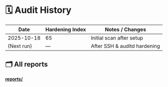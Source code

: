 # 🗓️ Audit History
| Date       | Hardening Index | Notes / Changes                 |
|-------------|----------------|----------------------------------|
| 2025-10-18  | 65             | Initial scan after setup         |
| (Next run)  | —              | After SSH & auditd hardening     |

## 🗂️ All reports

[**reports/**](lynis_audit_reports/)
